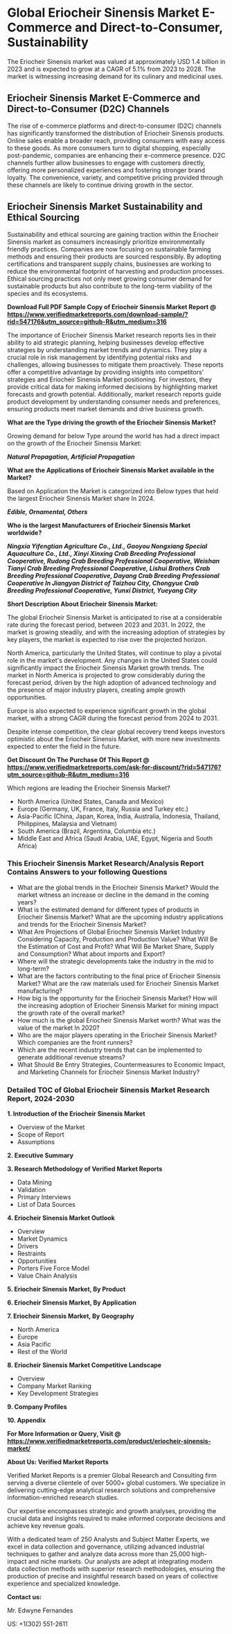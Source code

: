 <h1>Global Eriocheir Sinensis Market E-Commerce and Direct-to-Consumer, Sustainability</h1><p class=""><p>The Eriocheir Sinensis market was valued at approximately USD 1.4 billion in 2023 and is expected to grow at a CAGR of 5.1% from 2023 to 2028. The market is witnessing increasing demand for its culinary and medicinal uses.</p> <h2>Eriocheir Sinensis Market E-Commerce and Direct-to-Consumer (D2C) Channels</h2> <p>The rise of e-commerce platforms and direct-to-consumer (D2C) channels has significantly transformed the distribution of Eriocheir Sinensis products. Online sales enable a broader reach, providing consumers with easy access to these goods. As more consumers turn to digital shopping, especially post-pandemic, companies are enhancing their e-commerce presence. D2C channels further allow businesses to engage with customers directly, offering more personalized experiences and fostering stronger brand loyalty. The convenience, variety, and competitive pricing provided through these channels are likely to continue driving growth in the sector.</p> <h2>Eriocheir Sinensis Market Sustainability and Ethical Sourcing</h2> <p>Sustainability and ethical sourcing are gaining traction within the Eriocheir Sinensis market as consumers increasingly prioritize environmentally friendly practices. Companies are now focusing on sustainable farming methods and ensuring their products are sourced responsibly. By adopting certifications and transparent supply chains, businesses are working to reduce the environmental footprint of harvesting and production processes. Ethical sourcing practices not only meet growing consumer demand for sustainable products but also contribute to the long-term viability of the species and its ecosystems.</p> </p><p class=""><strong>Download Full PDF Sample Copy of Eriocheir Sinensis Market Report @ <a href="https://www.verifiedmarketreports.com/download-sample/?rid=547176&utm_source=github-R&utm_medium=316" target="_blank">https://www.verifiedmarketreports.com/download-sample/?rid=547176&utm_source=github-R&utm_medium=316</a></strong></p><p>The importance of&nbsp;Eriocheir Sinensis Market research reports lies in their ability to aid strategic planning, helping businesses develop effective strategies by understanding market trends and dynamics. They play a crucial role in risk management by identifying potential risks and challenges, allowing businesses to mitigate them proactively. These reports offer a competitive advantage by providing insights into competitors' strategies and Eriocheir Sinensis Market positioning. For investors, they provide critical data for making informed decisions by highlighting market forecasts and growth potential. Additionally, market research reports guide product development by understanding consumer needs and preferences, ensuring products meet market demands and drive business growth.</p><p><strong>What are the&nbsp;Type driving the growth of the Eriocheir Sinensis Market?</strong></p><p id="" class="">Growing demand for below Type around the world has had a direct impact on the growth of the Eriocheir Sinensis Market:</p><p class=""><em><strong>Natural Propagation, Artificial Propagation</strong></em></p><p class=""><strong>What are the&nbsp;Applications&nbsp;of Eriocheir Sinensis Market available in the Market?</strong></p><p id="" class="">Based on Application the Market is categorized into Below types that held the largest Eriocheir Sinensis Market share In 2024.</p><p class=""><em><strong>Edible, Ornamental, Others</strong></em></p><p class=""><strong>Who is the largest Manufacturers of Eriocheir Sinensis Market worldwide?</strong></p><p><em><strong>Ningxia Yifengtian Agriculture Co., Ltd., Gaoyou Nongxiang Special Aquaculture Co., Ltd., Xinyi Xinxing Crab Breeding Professional Cooperative, Rudong Crab Breeding Professional Cooperative, Weishan Tianyi Crab Breeding Professional Cooperative, Lishui Brothers Crab Breeding Professional Cooperative, Dayang Crab Breeding Professional Cooperative In Jiangyan District of Taizhou City, Chongyue Crab Breeding Professional Cooperative, Yunxi District, Yueyang City</strong></em></p><p id="" class=""><strong>Short Description About Eriocheir Sinensis Market:</strong></p><p>The global Eriocheir Sinensis Market is anticipated to rise at a considerable rate during the forecast period, between 2023 and 2031. In 2022, the market is growing steadily, and with the increasing adoption of strategies by key players, the market is expected to rise over the projected horizon.</p><p>North America, particularly the United States, will continue to play a pivotal role in the market's development. Any changes in the United States could significantly impact the Eriocheir Sinensis Market growth trends. The market in North America is projected to grow considerably during the forecast period, driven by the high adoption of advanced technology and the presence of major industry players, creating ample growth opportunities.</p><p>Europe is also expected to experience significant growth in the global market, with a strong CAGR during the forecast period from 2024 to 2031.</p><p>Despite intense competition, the clear global recovery trend keeps investors optimistic about the Eriocheir Sinensis Market, with more new investments expected to enter the field in the future.</p><p id="" class=""><strong>Get Discount On The Purchase Of This Report @ <a href="https://www.verifiedmarketreports.com/ask-for-discount/?rid=547176?utm_source=github-R&utm_medium=316" target="_blank">https://www.verifiedmarketreports.com/ask-for-discount/?rid=547176?utm_source=github-R&utm_medium=316</a></strong></p><p class="">Which regions are leading the Eriocheir Sinensis Market?</p><ul><li>North America (United States, Canada and Mexico)</li><li>Europe (Germany, UK, France, Italy, Russia and Turkey etc.)</li><li>Asia-Pacific (China, Japan, Korea, India, Australia, Indonesia, Thailand, Philippines, Malaysia and Vietnam)</li><li>South America (Brazil, Argentina, Columbia etc.)</li><li>Middle East and Africa (Saudi Arabia, UAE, Egypt, Nigeria and South Africa)</li></ul><h3 id="" class="">This Eriocheir Sinensis Market Research/Analysis Report Contains Answers to your following Questions</h3><ul><li>What are the global trends in the Eriocheir Sinensis Market? Would the market witness an increase or decline in the demand in the coming years?</li><li>What is the estimated demand for different types of products in Eriocheir Sinensis Market? What are the upcoming industry applications and trends for the Eriocheir Sinensis Market?</li><li>What Are Projections of Global Eriocheir Sinensis Market Industry Considering Capacity, Production and Production Value? What Will Be the Estimation of Cost and Profit? What Will Be Market Share, Supply and Consumption? What about imports and Export?</li><li>Where will the strategic developments take the industry in the mid to long-term?</li><li>What are the factors contributing to the final price of Eriocheir Sinensis Market? What are the raw materials used for Eriocheir Sinensis Market manufacturing?</li><li>How big is the opportunity for the Eriocheir Sinensis Market? How will the increasing adoption of Eriocheir Sinensis Market for mining impact the growth rate of the overall market?</li><li>How much is the global Eriocheir Sinensis Market worth? What was the value of the market In 2020?</li><li>Who are the major players operating in the Eriocheir Sinensis Market? Which companies are the front runners?</li><li>Which are the recent industry trends that can be implemented to generate additional revenue streams?</li><li>What Should Be Entry Strategies, Countermeasures to Economic Impact, and Marketing Channels for Eriocheir Sinensis Market Industry?</li></ul><h3 id="" class="">Detailed TOC of Global Eriocheir Sinensis Market Research Report, 2024-2030</h3><p id="" class=""><strong>1. Introduction of the Eriocheir Sinensis Market</strong></p><ul><li>Overview of the Market</li><li>Scope of Report</li><li>Assumptions</li></ul><p id="" class=""><strong>2. Executive Summary</strong></p><p id="" class=""><strong>3. Research Methodology of Verified Market Reports</strong></p><ul><li>Data Mining</li><li>Validation</li><li>Primary Interviews</li><li>List of Data Sources</li></ul><p id="" class=""><strong>4. Eriocheir Sinensis Market Outlook</strong></p><ul><li>Overview</li><li>Market Dynamics</li><li>Drivers</li><li>Restraints</li><li>Opportunities</li><li>Porters Five Force Model</li><li>Value Chain Analysis</li></ul><p id="" class=""><strong>5. Eriocheir Sinensis Market, By Product</strong></p><p id="" class=""><strong>6. Eriocheir Sinensis Market, By Application</strong></p><p id="" class=""><strong>7. Eriocheir Sinensis Market, By Geography</strong></p><ul><li>North America</li><li>Europe</li><li>Asia Pacific</li><li>Rest of the World</li></ul><p id="" class=""><strong>8. Eriocheir Sinensis Market Competitive Landscape</strong></p><ul><li>Overview</li><li>Company Market Ranking</li><li>Key Development Strategies</li></ul><p id="" class=""><strong>9. Company Profiles</strong></p><p id="" class=""><strong>10. Appendix</strong></p><p id="" class=""><strong>For More Information or Query, Visit @ <a href="https://www.verifiedmarketreports.com/product/eriocheir-sinensis-market/" target="_blank">https://www.verifiedmarketreports.com/product/eriocheir-sinensis-market/</a></strong></p><p id="" class=""><strong>About Us: Verified Market Reports</strong></p><p id="" class="">Verified Market Reports is a premier Global Research and Consulting firm serving a diverse clientele of over 5000+ global customers. We specialize in delivering cutting-edge analytical research solutions and comprehensive information-enriched research studies.</p><p id="" class="">Our expertise encompasses strategic and growth analyses, providing the crucial data and insights required to make informed corporate decisions and achieve key revenue goals.</p><p id="" class="">With a dedicated team of 250 Analysts and Subject Matter Experts, we excel in data collection and governance, utilizing advanced industrial techniques to gather and analyze data across more than 25,000 high-impact and niche markets. Our analysts are adept at integrating modern data collection methods with superior research methodologies, ensuring the production of precise and insightful research based on years of collective experience and specialized knowledge.</p><p id="" class=""><strong>Contact us:</strong></p><p id="" class="">Mr. Edwyne Fernandes</p><p id="" class="">US: +1(302) 551-2611</p>